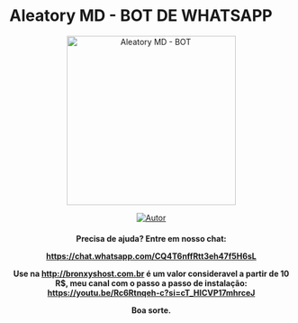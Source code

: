 # Aleatory MD - BOT DE WHATSAPP
<div align="center">
<img src="https://telegra.ph/file/66ea8ea0eb94db6b141de.jpg" alt="Aleatory MD - BOT" width="300" />
</div>
<p align="center">
  <a href="https://github.com/bronxys/aleatory.git"><img title="Autor" src="https://img.shields.io/badge/Autor-Aleatory-red.svg?style=for-the-badge&logo=github" /></a>
  <h4 align="center">
  
Precisa de ajuda? Entre em nosso chat: 

https://chat.whatsapp.com/CQ4T6nffRtt3eh47f5H6sL

Use na http://bronxyshost.com.br é um valor consideravel a partir de 10 R$, meu canal com o passo a passo de instalação: https://youtu.be/Rc6Rtnqeh-c?si=cT_HICVP17mhrceJ

Boa sorte.
